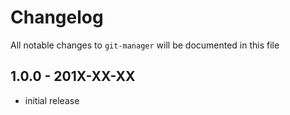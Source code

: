 # Changelog

All notable changes to `git-manager` will be documented in this file

## 1.0.0 - 201X-XX-XX

- initial release
